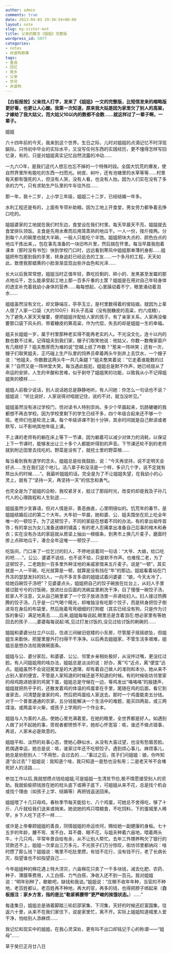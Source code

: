 ```yaml
---
author: admin
comments: true
date: 2013-04-03 19:30:54+00:00
layout: note
slug: my-sister-mot
title: 父亲的散文《姐姐》完整版
wordpress_id: 5977
categories:
- notes
- 非虚构叙事
tags:
- 善良
- 回忆
- 故乡
- 父亲
- 贫穷
- 非虚构
---
```


**【白板报按】父亲找人打字，发来了《姐姐》一文的完整版，比短信发来的缩略版更好看，也更让人心酸。我第一次知道，原来我大姑是因为家里欠了别人的高粱，才嫁给了我大姑父，而大姑父10以内的数都不会数……就这样过了一辈子啊，一辈子。**

姐姐

六十四年前的今天，我来到这个世界。生日之际，儿时对姐姐的点滴记忆不时浮现脑际。只怜初中毕业的实际水平，又没写任何东西的实践经历，更不懂得怎样写回忆录，有的，只是对姐姐真实记忆自然流露的冲动……

一九六○年，是我们这代人想忘也忘不掉的一个特殊时段。全国大饥荒的爆发，使自然界里所有能吃的东西一扫而光。树皮、树叶，还有池塘里的水草等等……村里每天都有饿死的人，但没有人哭，没有人看，也没有人抬。因为人们实在没有了多余的力气，只有求助生产队里的牛车往外拉……

那一年，我十二岁，上小学三年级，姐姐二十二岁，已经结婚一年多。

水利工程还是有的，上面有专项补助粮。因为工地上开食堂，男女劳力都争着去挣口吃的。

姐姐婆家的工地就在我们村东边，食堂设在我们村里。每天早晨天不亮，姐姐就去食堂排队领饭。主食是先用水煮而后用笼蒸熟的地瓜干。一人一份，按斤按两。分到每个人的碗里也就大半碗，一般人只能吃个半饱。姐姐把块大点的、颜色白点的地瓜干拣出来，。包在事先准备的一块旧布片里，然后揣在怀里。每当早晨我抱着课本（那时没有书包）快到学校门口时，远远看到寒风中姐姐那单薄的身影……姐姐把布包塞到我的手里，转身追赶已经远去的工友……一个多月的工程，天天如此，致使我那蜡黄的小脸渐渐显现出些许血色和光泽……

长大以后我常常想，姐姐当时正值年轻，靠吃捡剩的、碎小的、发黑甚至发霉的那点地瓜干，怎么能承受起工地上那一百多斤重的土筐？姐姐是在用对自己年轻身体的透支补充着我幼小身体的营养……每每想起，心里躁动着不宁，眼里涌动着泪水……

姐姐虽然没有文化，却文静端庄，亭亭玉立，是村里数得着的俊姑娘。就因为上辈人借了人家一口袋（大约100斤）料头子高粱（没有脱糠皮的高粱，约六成粮），为了避免人家天天催要，便把姐姐许配给人家的孩子。有了亲家关系，人家再没催要那口袋下风头的、带着糠皮的箅高粱，作为代偿，失去的却是姐姐一生的幸福。

姐夫长姐姐一岁，属于村里那种老实得不能再老实的人。不光没文化，连十以内的数也数不过来。记得姐夫到我们家，嫂子们取笑他说：他姑父，你数一数俺家窗户有几根棂子？姐夫憨厚而为难的说“您糊上纸了咋数？”惹来一阵哄笑；还有一次，嫂子们取笑姐夫，正巧碰上生产队里的饲养员牵着两头牛到井上去饮水，一个嫂子说：“他姐夫，你数数这两头牛一共几条腿？”姐夫憨笑着说：“它走着谁能数的过来？”自然又是一阵哄堂大笑。每当遇此尴尬，姐姐总是默不作声，她已经屈从了命运的安排，人生的辛酸和苦难，似乎剥夺了姐姐笑的功能，以致我从小不记得姐姐笑的模样……

姐姐人前极少说话，别人说话她总是静静地听。有人问她：你怎么一句话也不说？姐姐说：“听比说好，人家说得对咱就记住，说的不对，就当没听见。”

姐姐虽然没有进过学校门，但对读书人特别崇尚。多少个早晨起来，饥肠辘辘的我都想不再去学校。因为学校里剩下的学生已经不多，四个年级合起来还不够一个班。老师们也是轮流上课。每个年级讲课不到十分钟，其余时间就是自己默读或者默写，以不影响其他年级上课。

不上课的老师有的躺在床上等下一节课，因为躺着可以减少对体力的消耗，以保证上下一节课时，能够发出让三十多个人都能听得到的声音。下节课还轮不到的老师就到附近田里去找吃的。野菜是没有了，就挖土里的野菜根……

每当看到我有退学的念头，姐姐总是给我鼓励，说：“今天再坚持，说不定明天会好点……生在我们这个地儿，活八辈子和没活是一个样，多识几个字，说不定就有熬出头的时候……”。我最听姐姐的话。完全是为了不让姐姐失望，在我幼小的心灵上，就有了“坚持一天，再坚持一天”的信念和勇气。

也完全是为了姐姐的企盼，我咬紧牙关，挺过了那段时光，改变的却是我及子孙几代人的心理路程和人生轨迹……

姐姐虽然少言寡语，但对人情是非，善恶曲直，心里明镜似的。饥荒年的春节，是姐姐结婚后过的第二个大年。大年初一早晨，她和婆、公、姐夫围坐在炕上吃全年唯一的一顿饺子。为了这顿饺子，不同的家庭在想着不同的办法。有的拿出祖传首饰；有的拿出为女儿准备送嫁的铺盖；有的老人忍痛拿出准备自己后事的棺木和寿衣；实在没有办法的家庭就从房梁上抽出一根檩条，到黑市上换几斤麦子，磨面时掺上点碎地瓜干，凑合全年这唯一一顿饺子……

吃饭间，门口来了一位乞讨的妇人，不停地说着同一句话：“大爷、大娘，给口吃的吧……”。公公、婆婆不说给，也不说不给，只是默不作声。也难怪二老，为了这顿饺子，二老跑到一百多里外种洼地的亲戚家借来五斤麦子。说是“一顿”，其实就是一人一平碗，吃光就算是一顿，就算是没有挡在“年”的那边。姐姐看着站在门外冻的瑟瑟发抖的妇人，一向不多言多语的姐姐试着问婆婆：“娘，今天太冷了，给她舀碗饺子汤吧”？见婆婆点头，姐姐把自己的饺子碗放在灶台上，从妇人手里接过脏兮兮的讨饭碗，放进灶台后面的洗碗盆里刷洗干净，舀了慢慢一碗饺子汤，趁家人不注意，又从自己碗里拿了一个饺子放进汤里一并递给妇人。妇人接过热腾腾的饺子汤，几乎是一口气喝个精光，却唯独没有吃那个饺子，而是转身把饺子倒进背在身后的布袋里，然后拖着弯弯细细的打狗棍（其实已经没有狗，只是作为讨饭的象征）满足地离去……,后来,姐姐每每说起,眼里总是含着泪花:想必家里有等她回去的孩子……,婆婆每每说起:咳,见过打发讨饭的,没见过给讨饭的刷碗的……

姐姐和婆婆分灶立户以后，住进三间破旧低矮的小东房，尽管屋子摇摇欲坠，但姐姐生来勤快，把屋里屋外打扫得干干净净。以后再去姐姐家，不管生活多艰难，姐姐总是想办法给我做碗面条。

姐姐与公、婆分家后，和婆婆、公公、邻里乡亲相处极好，从没拌过嘴，更没红过脸。有人问姐姐用的啥办法，姐姐总是淡淡的说：好办，离“亏”近点，离“便宜”远点。姐姐虽然不会说冠冕堂皇的大道理，却有着自己做人的准则和本分。她从来不占别人家的便宜，不管是人家知道的时候还是不知道的时候。有的时候街坊邻里家的母鸡跑进她家的鸡窝下蛋，姐姐总是守候在一边，等鸡发出“咯咯咯”的报捷声，姐姐就把热乎乎的，还散发着鸡的体温的鸡蛋拿在手里，尾随在鸡的后面，看它到谁家去，问清楚是谁家的鸡，然后把鸡蛋给人家送去。那时一个鸡蛋能卖五分钱。对于一个普普通通的农家，五分钱能解决一个生活中的难题，能买四两盐，或三两煤油，或两盒半火柴，或孩子上学用的一个作业本。

姐姐与人为善的人品，使她心里充满着爱。在她的眼里，全世界都是好人。如遇别人做了对不起她的事，旁观者都愤愤不平，她却心怀宽容：咳，谁还不做点错事，再说，人家未必是故意的。

姐姐平和、淡然的处事心态，使她心静似水，从没有大喜过望，也没有愁眉苦脸。若偶遇幸运，她总是说：咳，谁家过年还不吃顿饺子。遇到烦心事儿、麻烦事儿，她总是劝慰别人：“不用愁，会过去的……”事过之后，孩子们问姐姐：娘，你咋知道“会过去”？姐姐说：我知道个啥，我只知道一是愁也没有用；二是老天爷不会堵死好人的活路……

参加工作以后,我就想攒点钱给姐姐,可是姐姐一生清贫节俭,极不情愿接受别人的资助。我就偷偷把钱放在她的枕头底下或褥子底下，可姐姐从来不花，总是找个机会或找个理由（如孩子上学、结婚等）再把钱返送回来。

姐姐喂了十几只母鸡，春秋季节每天能拾七、八个鸡蛋，可她总不舍得吃，够了十斤、八斤就给我们送来或捎来。她说她的鸡只喂粮食，不吃饲料，下的蛋城里人稀罕，乡下人吃下还不一样……

或许是上帝眷顾姐姐的善良，同情姐姐的命运坎坷，赐给她一副健康的身板。七十五岁的年龄，腰不弯、发不白，耳不聋、眼不花，与姐夫种着六亩地，喂着两头牛，十几只鸡，平常年景自给有余，从不让别人帮忙。去年三外甥养鸭欠了银行的贷款还不上，姐姐一次拿出三万多元，不光孩子们万分惊叹，街坊邻里都纳闷：啥时攒了那么钱？姐姐说：嘴里不吃肚里攒，有钱不花行，没有钱不行，老了长病长灾，指望谁也不如指望自己……

今年姐姐种的棉花遇上特大涝灾，六亩棉花只卖了一千多块钱，减去化肥、农药、种子、薄膜等费用，人工白搭、力气白搭，净收入还不到一百元。我对姐姐说：“明年别种了，歇歇吧，缺钱和我说。”姐姐说：“庄稼不收年年种，当官的不种地，老百姓都认，老百姓再不种地，再大的官，再多的钱，也得把脖子绑起来（**白板报注：家乡方言，指的是比“勒紧裤腰带”更严峻的挨饿状态。**）……”

每逢集日，姐姐总是骑着脚踏三轮赶邵家集、下河集，天好的时候还赶富国集，往返六十里，从来不在我们家住下，说是家里忙，离不开。实际上姐姐知道城里人爱干净，怕给别人添麻烦……

我记忆和现实中的姐姐，在我心灵深处，更有叫不出口却铭记于心的称谓——“姐母”……

草于癸巳正月廿八日
